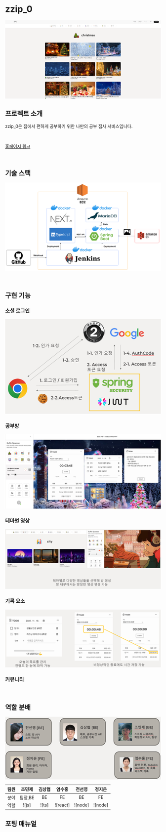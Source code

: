 # zzip_0

![homepage](./images/homepage.png)

## 프로젝트 소개

<p align="justify">
zzip_0은 집에서 편하게 공부하기 위한 나만의 공부 집사 서비스입니다.
</p>

<br>

[홈페이지 링크](https://zzip0.com/, "홈페이지 링크")

<br>

## 기술 스택

![arc](./images/arc.png)

<br>

## 구현 기능

### 소셜 로그인

![social](./images/social.png)

### 공부방

![room](./images/room.png)

### 테마별 영상

![background](./images/background.png)

### 기록 요소

![timer](./images/timer.png)

### 커뮤니티


<br>

## 역할 분배

![member](./images/member.png)

| 팀원 | 조민제 | 김상협 | 염수홍 | 전선영 | 정지은 |
| :-: | :-: | :-: | :-: | :-: | :-: |
| 분야 | 팀장,BE | BE | FE | BE | FE |
|   역할    |   ![js]    |   ![ts]    | ![react] | ![node] | ![node] |

## 포팅 매뉴얼

<p align="justify">

</p>

<br>
